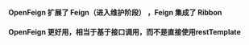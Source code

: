 #### OpenFeign 扩展了 Feign（进入维护阶段） ，Feign 集成了 Ribbon



#### OpenFeign 更好用，相当于基于接口调用，而不是直接使用restTemplate

